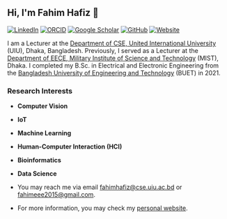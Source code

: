 <!--
**FahimHafiz/FahimHafiz** is a ✨ _special_ ✨ repository because its `README.md` (this file) appears on your GitHub profile.
--->
## Hi, I'm Fahim Hafiz 👋

[![LinkedIn](https://img.shields.io/badge/LinkedIn-Connect-blue?logo=linkedin)](https://www.linkedin.com/in/fahim-hafiz-47b3a5154/)
[![ORCID](https://img.shields.io/badge/ORCID-0009--0008--6114--4514-aqua)](https://orcid.org/0009-0008-6114-4514)
[![Google Scholar](https://img.shields.io/badge/Google%20Scholar-Profile-blue)](https://scholar.google.com/citations?user=XSFyO08AAAAJ)
[![GitHub](https://img.shields.io/badge/GitHub-FahimHafiz-lightgrey?logo=github)](https://github.com/FahimHafiz)
[![Website](https://img.shields.io/badge/Website-fahimhafiz.github.io-lightblue)](https://fahimhafiz.github.io/)

I am a Lecturer at the [Department of CSE, United International University](https://www.uiu.ac.bd/) (UIU), Dhaka, Bangladesh. Previously, I served as a Lecturer at the [Department of EECE, Military Institute of Science and Technology](https://mist.ac.bd/) (MIST), Dhaka. I completed my B.Sc. in Electrical and Electronic Engineering from the [Bangladesh University of Engineering and Technology](https://www.buet.ac.bd/) (BUET) in 2021.

### Research Interests
- **Computer Vision**
- **IoT**
- **Machine Learning**
- **Human-Computer Interaction (HCI)**
- **Bioinformatics**
- **Data Science**

- You may reach me via email [fahimhafiz@cse.uiu.ac.bd](mailto:fahimhafiz@cse.uiu.ac.bd) or [fahimeee2015@gmail.com](mailto:fahimeee2015@gmail.com).
- For more information, you may check my [personal website]([https://charlie-xiao.github.io](https://fahimhafiz.github.io/)).


